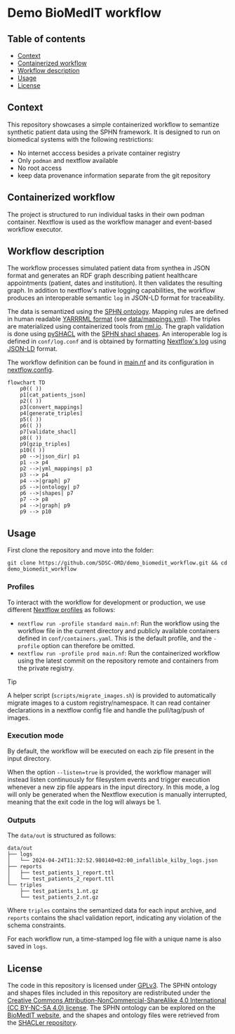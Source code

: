 # Demo BioMedIT workflow

## Table of contents

* [Context](#context)
* [Containerized workflow](#containerized-workflow)
* [Workflow description](#workflow-description)
* [Usage](#usage)
* [License](#license)

## Context

This repository showcases a simple containerized workflow to semantize synthetic patient data using the SPHN framework.
It is designed to run on biomedical systems with the following restrictions:

* No internet acccess besides a private container registry
* Only `podman` and nextflow available
* No root access
* keep data provenance information separate from the git repository

## Containerized workflow

The project is structured to run individual tasks in their own podman container. Nextflow is used as the workflow manager and event-based workflow executor.


## Workflow description

The workflow processes simulated patient data from synthea in JSON format and generates an RDF graph describing patient healthcare appointments (patient, dates and institution). It then validates the resulting graph. In addition to nextflow's native logging capabilities, the workflow produces an interoperable semantic `log` in JSON-LD format for traceability.

The data is semantized using the [SPHN ontology](https://www.biomedit.ch/rdf/sphn-ontology). Mapping rules are defined in human readable [YARRRML format](https://rml.io/yarrrml/) (see [data/mappings.yml](data/mappings.yml)). The triples are materialized using containerized tools from [rml.io](https://rml.io). The graph validation is done using [pySHACL](https://github.com/RDFLib/pySHACL) with the [SPHN shacl shapes](https://git.dcc.sib.swiss/sphn-semantic-framework/sphn-shacl-generator). An interoperable log is defined in `conf/log.conf` and is obtained by formatting [Nextflow's log](https://www.nextflow.io/docs/latest/tracing.html) using [JSON-LD](https://json-ld.org/) format.

The workflow definition can be found in [main.nf](main.nf) and its configuration in [nextflow.config](nextflow.config).

```mermaid
flowchart TD
    p0(( ))
    p1[cat_patients_json]
    p2(( ))
    p3[convert_mappings]
    p4[generate_triples]
    p5(( ))
    p6(( ))
    p7[validate_shacl]
    p8(( ))
    p9[gzip_triples]
    p10(( ))
    p0 -->|json_dir| p1
    p1 --> p4
    p2 -->|yml_mappings| p3
    p3 --> p4
    p4 -->|graph| p7
    p5 -->|ontology| p7
    p6 -->|shapes| p7
    p7 --> p8
    p4 -->|graph| p9
    p9 --> p10
```

## Usage

First clone the repository and move into the folder:

`git clone https://github.com/SDSC-ORD/demo_biomedit_workflow.git && cd demo_biomedit_workflow`


### Profiles

To interact with the workflow for development or production, we use different [Nextflow profiles](https://www.nextflow.io/docs/latest/config.html#config-profiles) as follows:

* `nextflow run -profile standard main.nf`: Run the workflow using the workflow file in the current directory and publicly available containers defined in `conf/containers.yaml`. This is the default profile, and the `-profile` option can therefore be omitted.
* `nextflow run -profile prod main.nf`: Run the containerized workflow using the latest commit on the repository remote and containers from the private registry.

> [!TIP]
> A helper script (`scripts/migrate_images.sh`) is provided to automatically migrate images to a custom registry/namespace.
> It can read container declarations in a nextflow config file and handle the pull/tag/push of images.

### Execution mode

By default, the workflow will be executed on each zip file present in the input directory.

When the option `--listen=true` is provided, the workflow manager will instead listen continuously for filesystem events and trigger execution whenever a new zip file appears in the input directory. In this mode, a log will only be generated when the Nextflow execution is manually interrupted, meaning that the exit code in the log will always be 1.

### Outputs

The `data/out` is structured as follows:

```
data/out
├── logs
│   └── 2024-04-24T11:32:52.980140+02:00_infallible_kilby_logs.json
├── reports
│   ├── test_patients_1_report.ttl
│   └── test_patients_2_report.ttl
└── triples
    ├── test_patients_1.nt.gz
    └── test_patients_2.nt.gz
```

Where `triples` contains the semantized data for each input archive, and `reports` contains the shacl validation report, indicating any violation of the schema constraints.

For each workflow run, a time-stamped log file with a unique name is also saved in `logs`.

## License

The code in this repository is licensed under [GPLv3](LICENSE).
The SPHN ontology and shapes files included in this repository are redistributed under the [Creative Commons Attribution-NonCommercial-ShareAlike 4.0 International (CC BY-NC-SA 4.0) license](https://creativecommons.org/licenses/by-nc-sa/4.0/). The SPHN ontology can be explored on the [BioMedIT website](https://www.biomedit.ch/rdf/sphn-ontology/sphn), and the shapes and ontology files were retrieved from the [SHACLer repository](https://git.dcc.sib.swiss/sphn-semantic-framework/sphn-shacl-generator).
